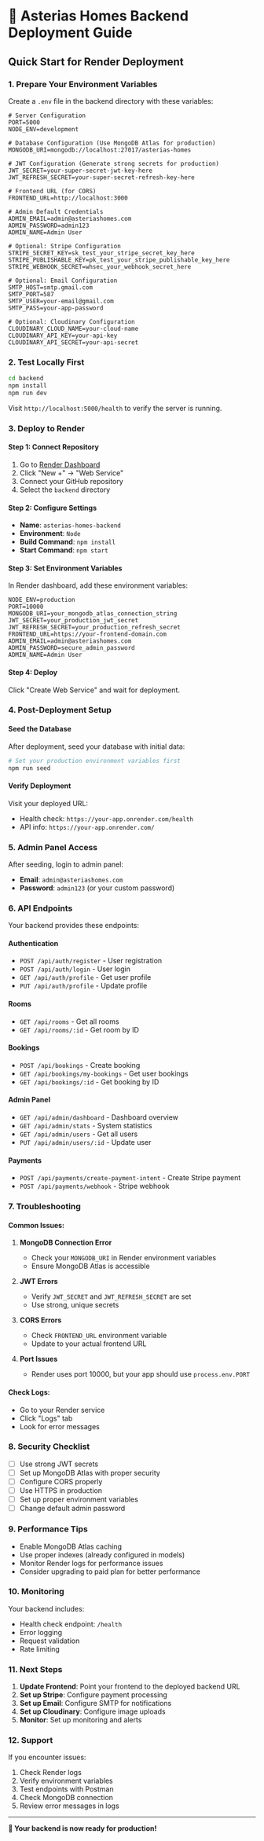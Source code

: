 # 🚀 Asterias Homes Backend Deployment Guide

## Quick Start for Render Deployment

### 1. **Prepare Your Environment Variables**

Create a `.env` file in the backend directory with these variables:

```env
# Server Configuration
PORT=5000
NODE_ENV=development

# Database Configuration (Use MongoDB Atlas for production)
MONGODB_URI=mongodb://localhost:27017/asterias-homes

# JWT Configuration (Generate strong secrets for production)
JWT_SECRET=your-super-secret-jwt-key-here
JWT_REFRESH_SECRET=your-super-secret-refresh-key-here

# Frontend URL (for CORS)
FRONTEND_URL=http://localhost:3000

# Admin Default Credentials
ADMIN_EMAIL=admin@asteriashomes.com
ADMIN_PASSWORD=admin123
ADMIN_NAME=Admin User

# Optional: Stripe Configuration
STRIPE_SECRET_KEY=sk_test_your_stripe_secret_key_here
STRIPE_PUBLISHABLE_KEY=pk_test_your_stripe_publishable_key_here
STRIPE_WEBHOOK_SECRET=whsec_your_webhook_secret_here

# Optional: Email Configuration
SMTP_HOST=smtp.gmail.com
SMTP_PORT=587
SMTP_USER=your-email@gmail.com
SMTP_PASS=your-app-password

# Optional: Cloudinary Configuration
CLOUDINARY_CLOUD_NAME=your-cloud-name
CLOUDINARY_API_KEY=your-api-key
CLOUDINARY_API_SECRET=your-api-secret
```

### 2. **Test Locally First**

```bash
cd backend
npm install
npm run dev
```

Visit `http://localhost:5000/health` to verify the server is running.

### 3. **Deploy to Render**

#### Step 1: Connect Repository
1. Go to [Render Dashboard](https://dashboard.render.com/)
2. Click "New +" → "Web Service"
3. Connect your GitHub repository
4. Select the `backend` directory

#### Step 2: Configure Settings
- **Name**: `asterias-homes-backend`
- **Environment**: `Node`
- **Build Command**: `npm install`
- **Start Command**: `npm start`

#### Step 3: Set Environment Variables
In Render dashboard, add these environment variables:

```env
NODE_ENV=production
PORT=10000
MONGODB_URI=your_mongodb_atlas_connection_string
JWT_SECRET=your_production_jwt_secret
JWT_REFRESH_SECRET=your_production_refresh_secret
FRONTEND_URL=https://your-frontend-domain.com
ADMIN_EMAIL=admin@asteriashomes.com
ADMIN_PASSWORD=secure_admin_password
ADMIN_NAME=Admin User
```

#### Step 4: Deploy
Click "Create Web Service" and wait for deployment.

### 4. **Post-Deployment Setup**

#### Seed the Database
After deployment, seed your database with initial data:

```bash
# Set your production environment variables first
npm run seed
```

#### Verify Deployment
Visit your deployed URL:
- Health check: `https://your-app.onrender.com/health`
- API info: `https://your-app.onrender.com/`

### 5. **Admin Panel Access**

After seeding, login to admin panel:
- **Email**: `admin@asteriashomes.com`
- **Password**: `admin123` (or your custom password)

### 6. **API Endpoints**

Your backend provides these endpoints:

#### Authentication
- `POST /api/auth/register` - User registration
- `POST /api/auth/login` - User login
- `GET /api/auth/profile` - Get user profile
- `PUT /api/auth/profile` - Update profile

#### Rooms
- `GET /api/rooms` - Get all rooms
- `GET /api/rooms/:id` - Get room by ID

#### Bookings
- `POST /api/bookings` - Create booking
- `GET /api/bookings/my-bookings` - Get user bookings
- `GET /api/bookings/:id` - Get booking by ID

#### Admin Panel
- `GET /api/admin/dashboard` - Dashboard overview
- `GET /api/admin/stats` - System statistics
- `GET /api/admin/users` - Get all users
- `PUT /api/admin/users/:id` - Update user

#### Payments
- `POST /api/payments/create-payment-intent` - Create Stripe payment
- `POST /api/payments/webhook` - Stripe webhook

### 7. **Troubleshooting**

#### Common Issues:

1. **MongoDB Connection Error**
   - Check your `MONGODB_URI` in Render environment variables
   - Ensure MongoDB Atlas is accessible

2. **JWT Errors**
   - Verify `JWT_SECRET` and `JWT_REFRESH_SECRET` are set
   - Use strong, unique secrets

3. **CORS Errors**
   - Check `FRONTEND_URL` environment variable
   - Update to your actual frontend URL

4. **Port Issues**
   - Render uses port 10000, but your app should use `process.env.PORT`

#### Check Logs:
- Go to your Render service
- Click "Logs" tab
- Look for error messages

### 8. **Security Checklist**

- [ ] Use strong JWT secrets
- [ ] Set up MongoDB Atlas with proper security
- [ ] Configure CORS properly
- [ ] Use HTTPS in production
- [ ] Set up proper environment variables
- [ ] Change default admin password

### 9. **Performance Tips**

- Enable MongoDB Atlas caching
- Use proper indexes (already configured in models)
- Monitor Render logs for performance issues
- Consider upgrading to paid plan for better performance

### 10. **Monitoring**

Your backend includes:
- Health check endpoint: `/health`
- Error logging
- Request validation
- Rate limiting

### 11. **Next Steps**

1. **Update Frontend**: Point your frontend to the deployed backend URL
2. **Set up Stripe**: Configure payment processing
3. **Set up Email**: Configure SMTP for notifications
4. **Set up Cloudinary**: Configure image uploads
5. **Monitor**: Set up monitoring and alerts

### 12. **Support**

If you encounter issues:
1. Check Render logs
2. Verify environment variables
3. Test endpoints with Postman
4. Check MongoDB connection
5. Review error messages in logs

---

**🎉 Your backend is now ready for production!** 
